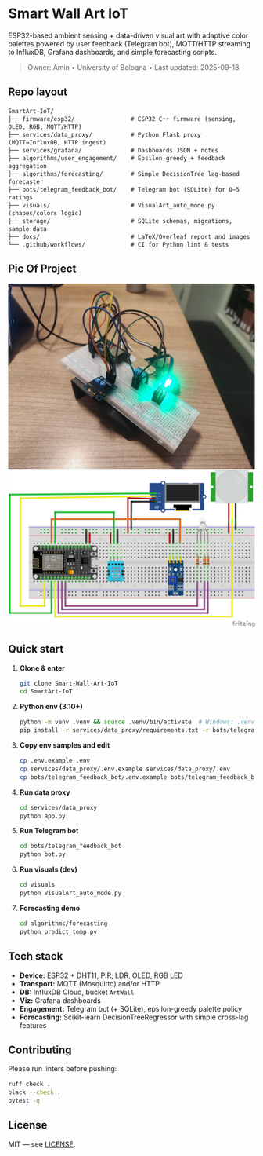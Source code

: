 # Smart Wall Art IoT

ESP32-based ambient sensing + data-driven visual art with adaptive color palettes powered by user feedback (Telegram bot), MQTT/HTTP streaming to InfluxDB, Grafana dashboards, and simple forecasting scripts.

> Owner: Amin • University of Bologna • Last updated: 2025-09-18

## Repo layout

```
SmartArt-IoT/
├── firmware/esp32/                # ESP32 C++ firmware (sensing, OLED, RGB, MQTT/HTTP)
├── services/data_proxy/           # Python Flask proxy (MQTT→InfluxDB, HTTP ingest)
├── services/grafana/              # Dashboards JSON + notes
├── algorithms/user_engagement/    # Epsilon-greedy + feedback aggregation
├── algorithms/forecasting/        # Simple DecisionTree lag-based forecaster
├── bots/telegram_feedback_bot/    # Telegram bot (SQLite) for 0–5 ratings
├── visuals/                       # VisualArt_auto_mode.py (shapes/colors logic)
├── storage/                       # SQLite schemas, migrations, sample data
├── docs/                          # LaTeX/Overleaf report and images
└── .github/workflows/             # CI for Python lint & tests
```
## Pic Of Project
![Demo Screenshot](https://github.com/aminmoghadasi/Smart-Wall-Art/blob/main/11.jpg?raw=true)
![Demo Screenshot](https://github.com/aminmoghadasi/Smart-Wall-Art/blob/main/Untitled%20Sketch_bb.png?raw=true)

## Quick start

1. **Clone & enter**  
   ```bash
   git clone Smart-Wall-Art-IoT
   cd SmartArt-IoT
   ```

2. **Python env (3.10+)**  
   ```bash
   python -m venv .venv && source .venv/bin/activate  # Windows: .venv\Scripts\activate
   pip install -r services/data_proxy/requirements.txt -r bots/telegram_feedback_bot/requirements.txt -r algorithms/forecasting/requirements.txt
   ```

3. **Copy env samples and edit**  
   ```bash
   cp .env.example .env
   cp services/data_proxy/.env.example services/data_proxy/.env
   cp bots/telegram_feedback_bot/.env.example bots/telegram_feedback_bot/.env
   ```

4. **Run data proxy**  
   ```bash
   cd services/data_proxy
   python app.py
   ```

5. **Run Telegram bot**  
   ```bash
   cd bots/telegram_feedback_bot
   python bot.py
   ```

6. **Run visuals (dev)**  
   ```bash
   cd visuals
   python VisualArt_auto_mode.py
   ```

7. **Forecasting demo**  
   ```bash
   cd algorithms/forecasting
   python predict_temp.py
   ```

## Tech stack

- **Device:** ESP32 + DHT11, PIR, LDR, OLED, RGB LED
- **Transport:** MQTT (Mosquitto) and/or HTTP
- **DB:** InfluxDB Cloud, bucket `ArtWall`
- **Viz:** Grafana dashboards
- **Engagement:** Telegram bot (+ SQLite), epsilon-greedy palette policy
- **Forecasting:** Scikit-learn DecisionTreeRegressor with simple cross-lag features

## Contributing

Please run linters before pushing:

```bash
ruff check .
black --check .
pytest -q
```

## License

MIT — see [LICENSE](LICENSE).
